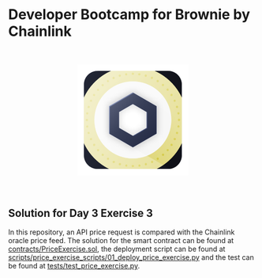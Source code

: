 # Developer Bootcamp for Brownie by Chainlink

<br/>
<p align="center">
<a href="https://chain.link" target="_blank">
<img src="https://raw.githubusercontent.com/altugbakan/dev-bootcamp-brownie/master/img/chainlink-brownie.png" width="225" alt="Chainlink Brownie logo">
</a>
</p>
<br/>

## Solution for Day 3 Exercise 3
In this repository, an API price request is compared with the Chainlink oracle price feed. The solution for the smart contract can be found at [contracts/PriceExercise.sol](https://github.com/altugbakan/dev-bootcamp-brownie/blob/master/contracts/PriceExercise.sol), the deployment script can be found at [scripts/price_exercise_scripts/01_deploy_price_exercise.py](https://github.com/altugbakan/dev-bootcamp-brownie/blob/master/scripts/price_exercise_scripts/01_deploy_price_exercise.py) and the test can be found at [tests/test_price_exercise.py](https://github.com/altugbakan/dev-bootcamp-brownie/blob/master/tests/test_price_exercise.py).
